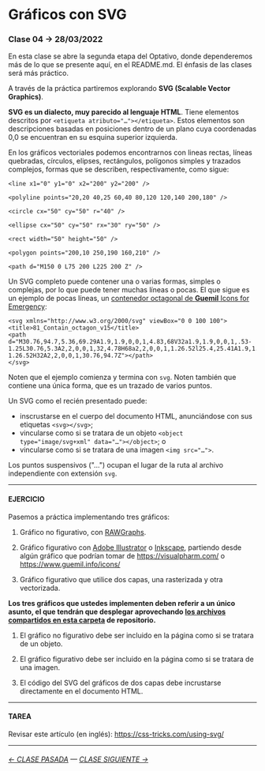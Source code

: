 # Gráficos con SVG

### Clase 04 → 28/03/2022

En esta clase se abre la segunda etapa del Optativo, donde dependeremos más de lo que se presente aquí, en el README.md. El énfasis de las clases será más práctico.

A través de la práctica partiremos explorando **SVG (Scalable Vector Graphics)**.

**SVG es un dialecto, muy parecido al lenguaje HTML**. Tiene elementos descritos por `<etiqueta atributo="…"></etiqueta>`. Estos elementos son descripciones basadas en posiciones dentro de un plano cuya coordenadas 0,0 se encuentran en su esquina superior izquierda.

En los gráficos vectoriales podemos encontrarnos con lineas rectas, líneas quebradas, círculos, elipses, rectángulos, polígonos simples y trazados complejos, formas que se describen, respectivamente, como sigue:

```
<line x1="0" y1="0" x2="200" y2="200" />

<polyline points="20,20 40,25 60,40 80,120 120,140 200,180" />

<circle cx="50" cy="50" r="40" />

<ellipse cx="50" cy="50" rx="30" ry="50" />

<rect width="50" height="50" />

<polygon points="200,10 250,190 160,210" />

<path d="M150 0 L75 200 L225 200 Z" />
```

Un SVG completo puede contener una o varias formas, simples o complejas, por lo que puede tener muchas líneas o pocas. El que sigue es un ejemplo de pocas líneas, un [contenedor octagonal de **Guemil** Icons for Emergency](https://www.guemil.info/81_contain_octagon_v15/):

```
<svg xmlns="http://www.w3.org/2000/svg" viewBox="0 0 100 100">
<title>81_Contain_octagon_v15</title>
<path d="M30.76,94.7,5.36,69.29A1.9,1.9,0,0,1,4.83,68V32a1.9,1.9,0,0,1,.53-1.25L30.76,5.3A2,2,0,0,1,32,4.78H68a2,2,0,0,1,1.26.52l25.4,25.41A1.9,1.9,0,0,1,95.17,32V68a1.9,1.9,0,0,1-.53,1.25L69.24,94.7a2,2,0,0,1-1.26.52H32A2,2,0,0,1,30.76,94.7Z"></path>
</svg>
```
Noten que el ejemplo comienza y termina con `svg`. Noten también que contiene una única forma, que es un trazado de varios puntos.

Un SVG como el recién presentado puede:

- inscrustarse en el cuerpo del documento HTML, anunciándose con sus etiquetas `<svg></svg>`; 
- vincularse como si se tratara de un objeto `<object type="image/svg+xml" data="…"></object>`; o 
- vincularse como si se tratara de una imagen `<img src="…">`.

Los puntos suspensivos ("…") ocupan el lugar de la ruta al archivo independiente con extensión `svg`.

- - - - - - - - 

#### EJERCICIO

Pasemos a práctica implementando tres gráficos:

1. Gráfico no figurativo, con [RAWGraphs](https://app.rawgraphs.io/).

2. Gráfico figurativo con [Adobe Illustrator](https://www.adobe.com/la/products/illustrator.html) o [Inkscape](https://inkscape.org/es/), partiendo desde algún gráfico que podrían tomar de https://visualpharm.com/ o https://www.guemil.info/icons/

3. Gráfico figurativo que utilice dos capas, una rasterizada y otra vectorizada.

**Los tres gráficos que ustedes implementen deben referir a un único asunto, el que tendrán que desplegar aprovechando [los archivos compartidos en esta carpeta](https://profesorfaco.github.io/dno075-2022-1/clase-04/) de repositorio.**

1. El gráfico no figurativo debe ser incluido en la página como si se tratara de un objeto. 

2. El gráfico figurativo debe ser incluido en la página como si se tratara de una imagen. 

3. El código del SVG del gráficos de dos capas debe incrustarse directamente en el documento HTML.

- - - - - - - - 

#### TAREA

Revisar este artículo (en inglés): https://css-tricks.com/using-svg/

- - - - - - - 

###### [← CLASE PASADA](https://github.com/profesorfaco/dno075-2022-1/tree/main/clase-03) — [CLASE SIGUIENTE →](https://github.com/profesorfaco/dno075-2022-1/tree/main/clase-05) 
